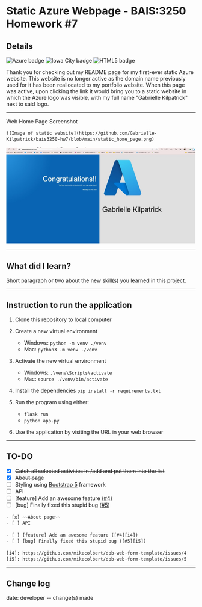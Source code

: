 # Static Azure Webpage - BAIS:3250 Homework #7
## Details
![Azure badge](https://img.shields.io/badge/Microsoft_Azure-0089D6?style=for-the-badge&logo=microsoft-azure&logoColor=white)
![Iowa City badge](https://img.shields.io/static/v1?message=IA&logo=google-maps&l&labelColor=ffcd00&color=000000&logoColor=black&label=Iowa%20City&style=for-the-badge)
![HTML5 badge](https://img.shields.io/static/v1?message=html&logo=html5&labelColor=5c5c5c&color=E34F26&logoColor=white&label=%20&style=for-the-badge)

Thank you for checking out my README page for my first-ever static Azure website. This website is no longer active as the domain name previously used for it has been reallocated to my portfolio website. When this page was active, upon clicking the link it would bring you to a static website in which the Azure logo was visible, with my full name "Gabrielle Kilpatrick" next to said logo. 

---

Web Home Page Screenshot
```
![Image of static website](https://github.com/Gabrielle-Kilpatrick/bais3250-hw7/blob/main/static_home_page.png) 
```

![Image of static website](https://github.com/Gabrielle-Kilpatrick/bais3250-hw7/blob/main/static_home_page.png)

---

## What did I learn?
Short paragraph or two about the new skill(s) you learned in this project.  

---

## Instruction to run the application

1. Clone this repository to local computer

2. Create a new virtual environment

   - Windows: `python -m venv ./venv`
   - Mac: `python3 -m venv ./venv`

3. Activate the new virtual environment

   - Windows: `.\venv\Scripts\activate`
   - Mac: `source ./venv/bin/activate`

4. Install the dependencies `pip install -r requirements.txt`

5. Run the program using either:

   - `flask run`
   - `python app.py`

6. Use the application by visiting the URL in your web browser

---

## TO-DO
- [x] ~~Catch all selected activities in /add and put them into the list~~
- [x] ~~About page~~
- [ ] Styling using [Bootstrap 5](https://getbootstrap.com/docs/5.3/getting-started/introduction/) framework  
- [ ] API
- [ ] [feature] Add an awesome feature ([#4][i4])
- [ ] [bug] Finally fixed this stupid bug ([#5][i5])

[i4]: https://github.com/mikecolbert/dpb-web-form-template/issues/4
[i5]: https://github.com/mikecolbert/dpb-web-form-template/issues/5


```
- [x] ~~About page~~
- [ ] API

- [ ] [feature] Add an awesome feature ([#4][i4])
- [ ] [bug] Finally fixed this stupid bug ([#5][i5])

[i4]: https://github.com/mikecolbert/dpb-web-form-template/issues/4
[i5]: https://github.com/mikecolbert/dpb-web-form-template/issues/5

```

---

## Change log
date: developer -- change(s) made
